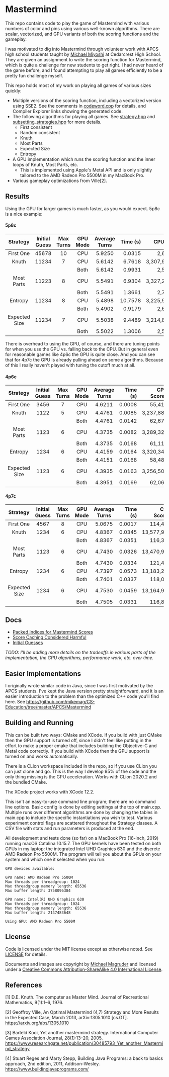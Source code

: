 # Mastermind

This repo contains code to play the game of Mastermind with various numbers of color and pins using various well-known 
algorithms. There are scalar, vectorized, and GPU variants of both the scoring functions and the gameplay.

I was motivated to dig into Mastermind through volunteer work with APCS high school students taught 
by [Michael Miyoshi](https://github.com/MichaelTMiyoshi) at Cedarcrest High School. They are given an assignment to write the scoring
function for Mastermind, which is quite a challenge for new students to get right. I had never heard of the game before,
and I found attempting to play all games efficiently to be a pretty fun challenge myself.

This repo holds most of my work on playing all games of various sizes quickly:

- Multiple versions of the scoring function, including a vectorized version using SSE2. See the comments in [codeword.cpp](codeword.cpp)
for details, and Compiler Explorer links showing the generated code.
- The following algorithms for playing all games. See [strategy.hpp](strategy.hpp) and [subsetting_strategies.hpp](subsetting_strategies.hpp) for more details.
  - First consistent
  - Random consistent
  - Knuth
  - Most Parts
  - Expected Size
  - Entropy
 - A GPU implementation which runs the scoring function and the inner loops of Knuth, Most Parts, etc.
   - This is implemented using Apple's Metal API and is only slightly tailored to the AMD Radeon Pro 5500M in my MacBook Pro.
 - Various gameplay optimizations from Ville[2].

## Results

Using the GPU for larger games is much faster, as you would expect. 5p8c is a nice example:

#### 5p8c

|Strategy|Initial Guess|Max Turns|GPU Mode|Average Turns|Time (s)|CPU Scores|GPU Scores|GPU Kernels
|:---:|:---:|:---:|:---:|:---:|---:|---:|---:|:---:|
|First One|45678|10|CPU|5.9250|0.0315| 2,608,292 | | |
|Knuth|11234|7|CPU|5.6142|6.7618| 3,307,924,999 | | |   
| | | |Both|5.6142|0.9931| 2,518,787 | 3,466,395,648 | 2,850| 
|Most Parts|11223|8|CPU|5.5491|6.9304| 3,327,257,765 | | |   
| | | |Both|5.5491|1.3661| 2,742,071 | 3,471,933,440 | 2,795| 
|Entropy|11234|8|CPU|5.4898|10.7578| 3,225,973,291 | | |   
| | | |Both|5.4902|0.9179| 2,639,743 | 3,370,909,696 | 2,561| 
|Expected Size|11234|7|CPU|5.5038|9.4489| 3,214,838,623 | | |   
| | | |Both|5.5022|1.3006| 2,593,404 | 3,360,686,080 | 2,531| 

There is overhead to using the GPU, of course, and there are tuning points for when you use the GPU vs. falling back to
the CPU. But in general even for reasonable games like 4p6c the GPU is quite close. And you can see that for 4p7c the
GPU is already pulling ahead on some algorithms. Because of this I really haven't played with tuning the cutoff much at all.

#### 4p6c

|Strategy|Initial Guess|Max Turns|GPU Mode|Average Turns|Time (s)|CPU Scores|GPU Scores|GPU Kernels
|:---:|:---:|:---:|:---:|:---:|---:|---:|---:|:---:|
|First One|3456|7|CPU|4.6211|0.0008| 55,417 | | |
|Knuth|1122|5|CPU|4.4761|0.0085| 3,237,885 | | |   
| | | |Both|4.4761|0.0142| 62,675 | 3,373,488 | 100| 
|Most Parts|1123|6|CPU|4.3735|0.0082| 3,289,320 | | |   
| | | |Both|4.3735|0.0168| 61,113 | 3,412,368 | 109| 
|Entropy|1234|6|CPU|4.4159|0.0164| 3,320,344 | | |   
| | | |Both|4.4151|0.0168| 58,489 | 3,443,472 | 106| 
|Expected Size|1123|6|CPU|4.3935|0.0163| 3,256,505 | | |   
| | | |Both|4.3951|0.0169| 62,062 | 3,346,272 | 106| 

#### 4p7c

|Strategy|Initial Guess|Max Turns|GPU Mode|Average Turns|Time (s)|CPU Scores|GPU Scores|GPU Kernels
|:---:|:---:|:---:|:---:|:---:|---:|---:|---:|:---:|
|First One|4567|8|CPU|5.0675|0.0017| 114,469 | | |
|Knuth|1234|6|CPU|4.8367|0.0345| 13,577,917 | | |   
| | | |Both|4.8367|0.0351| 116,345 | 14,478,030 | 267| 
|Most Parts|1123|6|CPU|4.7430|0.0326| 13,470,924 | | |   
| | | |Both|4.7430|0.0334| 121,453 | 14,245,133 | 257| 
|Entropy|1234|6|CPU|4.7397|0.0573| 13,183,270 | | |   
| | | |Both|4.7401|0.0337| 118,016 | 13,983,424 | 237| 
|Expected Size|1234|6|CPU|4.7530|0.0459| 13,164,912 | | |   
| | | |Both|4.7505|0.0331| 116,820 | 13,875,379 | 237| 

## Docs

* [Packed Indices for Mastermind Scores](docs/Score_Ordinals.md)
* [Score Caching Considered Harmful](docs/Score_Cache.md)
* [Initial Guesses](docs/initial_guesses/Initial_Guesses.md)

*TODO: I'll be adding more details on the tradeoffs in various parts of the implementation, the GPU algorithms, performance work,
etc. over time.*

## Easier Implementations

I originally wrote similar code in Java, since I was first motivated by the APCS students. I've kept the Java version
pretty straightforward, and it is an easier introduction to the problem than the optimized C++ code you'll find here.
See https://github.com/mikemag/CS-Education/tree/master/APCS/Mastermind

## Building and Running

This can be built two ways: CMake and XCode. If you build with just CMake then the GPU support is turned off, since I
didn't feel like putting in the effort to make a proper cmake that includes building the Objective-C and Metal code
correctly. If you build with XCode then the GPU support is turned on and works automatically.

There is a CLion workspace included in the repo, so if you use CLion you can just clone and go. This is the way I 
develop 95% of the code and the only thing missing is the GPU acceleration. Works with CLion 2020.2 and the bundled CMake.

The XCode project works with XCode 12.2.

This isn't an easy-to-use command line program; there are no command line options.
Basic config is done by editing settings at the top of main.cpp. Multiple runs over different algorithms are done by changing
the tables in main.cpp to include the specific instantiations you wish to test.
Various experiment control flags are scattered throughout the Strategy classes.
A CSV file with stats and run parameters is produced at the end.

All development and tests done (so far) on a MacBook Pro (16-inch, 2019) running macOS Catalina 10.15.7. The GPU kernels
have been tested on both GPUs in my laptop: the integrated Intel UHD Graphics 630 and the discrete AMD Radeon Pro 5500M.
The program will tell you about the GPUs on your system and which one it selected when you run:

```
GPU devices available:

GPU name: AMD Radeon Pro 5500M
Max threads per threadgroup: 1024
Max threadgroup memory length: 65536
Max buffer length: 3758096384

GPU name: Intel(R) UHD Graphics 630
Max threads per threadgroup: 1024
Max threadgroup memory length: 65536
Max buffer length: 2147483648

Using GPU: AMD Radeon Pro 5500M
``` 

## License

Code is licensed under the MIT license except as otherwise noted.
See [LICENSE](https://github.com/mikemag/Mastermind/blob/master/LICENSE) for details.

Documents and images are copyright by [Michael Magruder](https://github.com/mikemag) and licensed under a 
[Creative Commons Attribution-ShareAlike 4.0 International License](http://creativecommons.org/licenses/by-sa/4.0/).

## References

[1] D.E. Knuth. The computer as Master Mind. Journal of Recreational Mathematics, 9(1):1–6, 1976.

[2] Geoffroy Ville, An Optimal Mastermind (4,7) Strategy and More Results in the Expected Case, March 2013, arXiv:1305.1010 [cs.GT]. https://arxiv.org/abs/1305.1010

[3] Barteld Kooi, Yet another mastermind strategy. International Computer Games Association Journal, 28(1):13–20, 2005. https://www.researchgate.net/publication/30485793_Yet_another_Mastermind_strategy

[4] Stuart Reges and Marty Stepp, Building Java Programs: a back to basics approach, 2nd edition, 2011, Addison-Wesley. https://www.buildingjavaprograms.com/
  